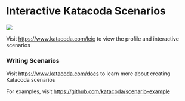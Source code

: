 # Interactive Katacoda Scenarios

[![](http://shields.katacoda.com/katacoda/leic/count.svg)](https://www.katacoda.com/leic "Get your profile on Katacoda.com")

Visit https://www.katacoda.com/leic to view the profile and interactive scenarios

### Writing Scenarios
Visit https://www.katacoda.com/docs to learn more about creating Katacoda scenarios

For examples, visit https://github.com/katacoda/scenario-example
